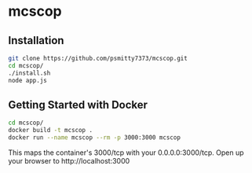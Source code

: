 # mcscop

## Installation
```bash
git clone https://github.com/psmitty7373/mcscop.git
cd mcscop/
./install.sh
node app.js
```

## Getting Started with Docker

```bash
cd mcscop/
docker build -t mcscop .
docker run --name mcscop --rm -p 3000:3000 mcscop
```

This maps the container's 3000/tcp with your 0.0.0.0:3000/tcp. Open up your browser to http://localhost:3000
